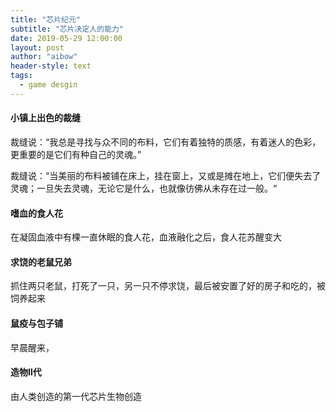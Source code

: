```yaml
---
title: "芯片纪元"
subtitle: "芯片决定人的能力"
date: 2019-05-29 12:00:00
layout: post
author: "aibow"
header-style: text
tags:
  - game desgin
---
```


#### 小镇上出色的裁缝

裁缝说：“我总是寻找与众不同的布料，它们有着独特的质感，有着迷人的色彩，更重要的是它们有种自己的灵魂。”

裁缝说：“当美丽的布料被铺在床上，挂在窗上，又或是摊在地上，它们便失去了灵魂；一旦失去灵魂，无论它是什么，也就像彷佛从未存在过一般。“



#### 嗜血的食人花

在凝固血液中有棵一直休眠的食人花，血液融化之后，食人花苏醒变大



#### 求饶的老鼠兄弟

抓住两只老鼠，打死了一只，另一只不停求饶，最后被安置了好的房子和吃的，被饲养起来



#### 鼠疫与包子铺

早晨醒来，



#### 造物Ⅱ代

由人类创造的第一代芯片生物创造